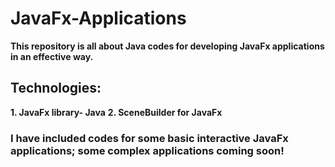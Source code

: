 # JavaFx-Applications

**This repository is all about Java codes for developing JavaFx applications in an effective way.**

## Technologies:
**1. JavaFx library- Java**
**2. SceneBuilder for JavaFx**

### I have included codes for some basic interactive JavaFx applications; some complex applications coming soon!
